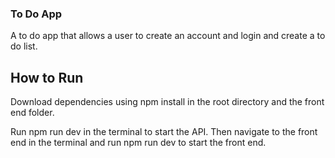 ### To Do App

A to do app that allows a user to create an account and login and create a to do list.

## How to Run
Download dependencies using npm install in the root directory and the front end folder.

Run npm run dev in the terminal to start the API. Then navigate to the front end in the terminal and run npm run dev to start the front end.
